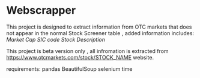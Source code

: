 # Webscrapper

This project is designed to extract information from OTC markets that does not appear in the normal Stock Screener table , added information includes:
*Market Cap* 
*SIC code*
*Stock Description*

This project is beta version only , all infromation is extracted from https://www.otcmarkets.com/stock/STOCK_NAME website.

requirements:
pandas
BeautifulSoup
selenium
time
